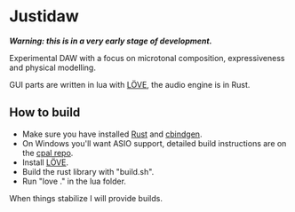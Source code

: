 # Justidaw

***Warning: this is in a very early stage of development.***

Experimental DAW with a focus on microtonal composition, expressiveness and physical modelling.

GUI parts are written in lua with [LÖVE](https://love2d.org/), the audio engine is in Rust.



## How to build
* Make sure you have installed [Rust](https://www.rust-lang.org/tools/install) and [cbindgen](https://github.com/eqrion/cbindgen).
* On Windows you'll want ASIO support, detailed build instructions are on the [cpal repo](https://github.com/RustAudio/cpal).
* Install [LÖVE](https://love2d.org/).
* Build the rust library with "build.sh".
* Run "love ." in the lua folder.

When things stabilize I will provide builds.

